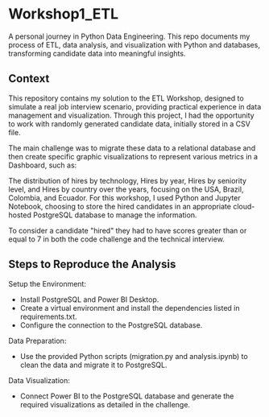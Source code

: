 # Workshop1_ETL
A personal journey in Python Data Engineering. This repo documents my process of ETL, data analysis, and visualization with Python and databases, transforming candidate data into meaningful insights.

## Context

This repository contains my solution to the ETL Workshop, designed to simulate a real job interview scenario, providing practical experience in data management and visualization. Through this project, I had the opportunity to work with randomly generated candidate data, initially stored in a CSV file.

The main challenge was to migrate these data to a relational database and then create specific graphic visualizations to represent various metrics in a Dashboard, such as:

The distribution of hires by technology,
Hires by year,
Hires by seniority level, and
Hires by country over the years, focusing on the USA, Brazil, Colombia, and Ecuador.
For this workshop, I used Python and Jupyter Notebook, choosing to store the hired candidates in an appropriate cloud-hosted PostgreSQL database to manage the information.

To consider a candidate "hired" they had to have scores greater than or equal to 7 in both the code challenge and the technical interview.


## Steps to Reproduce the Analysis

Setup the Environment:

- Install PostgreSQL and Power BI Desktop.
- Create a virtual environment and install the dependencies listed in requirements.txt.
- Configure the connection to the PostgreSQL database.


Data Preparation:

- Use the provided Python scripts (migration.py and analysis.ipynb) to clean the data and migrate it to PostgreSQL.

Data Visualization:

- Connect Power BI to the PostgreSQL database and generate the required visualizations as detailed in the challenge.